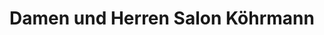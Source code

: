 ---
title: "Damen und Herren Salon Köhrmann"
url: /oldenburg/damen-und-herren-salon-koehrmann/
shop: Friseur
---